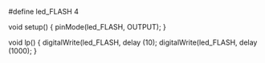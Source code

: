 #define led_FLASH 4

void setup() {
  pinMode(led_FLASH, OUTPUT);
}

void lp() {
  digitalWrite(led_FLASH, 
  delay (10); 
  digitalWrite(led_FLASH, 
  delay (1000); 
}
